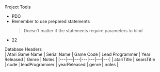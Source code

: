 Project Tools
- PDO
- Remember to use prepared statements
  > Doesn't matter if the statements require parameters to bind
- 22



Database Headers  
| Atari Game Name | Serial Name | Game Code | Lead Programmer | Year Released | Genre | Notes |
|---|---|---|---|---|---|---|
| atariTitle | searsTitle | code | leadProgrammer | yearReleased | genre | notes |